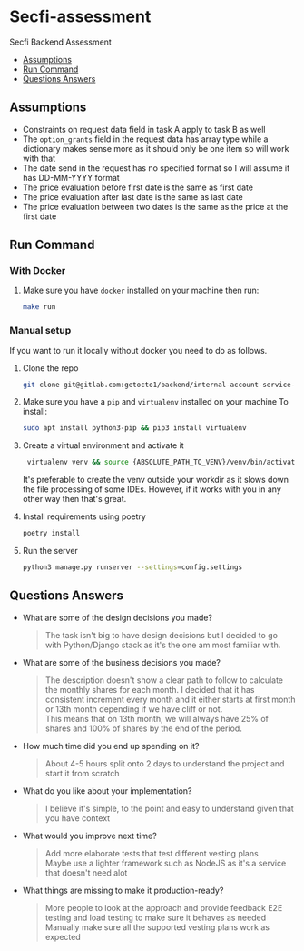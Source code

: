 # Secfi-assessment
Secfi Backend Assessment

<ul>
    <li><a href="#assumptions">Assumptions</a></li>
    <li><a href="#run-command">Run Command</a></li>
    <li><a href="#questions-answers">Questions Answers</a></li>
</ul>

## Assumptions
* Constraints on request data field in task A apply to task B as well
* The `option_grants` field in the request data has array type while a dictionary makes sense more as it should only be one item so will work with that
* The date send in the request has no specified format so I will assume it has DD-MM-YYYY format
* The price evaluation before first date is the same as first date
* The price evaluation after last date is the same as last date
* The price evaluation between two dates is the same as the price at the first date

## Run Command
### With Docker
1. Make sure you have `docker` installed on your machine then run:
    ```sh
    make run
    ```
### Manual setup
If you want to run it locally without docker you need to do as follows. <br>
1. Clone the repo
   ```sh
   git clone git@gitlab.com:getocto1/backend/internal-account-service-ias.git
   ```
2. Make sure you have a `pip` and `virtualenv` installed on your machine
    To install:
    ```sh
    sudo apt install python3-pip && pip3 install virtualenv
    ```
3. Create a virtual environment and activate it
   ```sh
    virtualenv venv && source {ABSOLUTE_PATH_TO_VENV}/venv/bin/activate  
   ```

   It's preferable to create the venv outside your workdir as it slows down the file processing of some IDEs.
   However, if it works with you in any other way then that's great.

4.  Install requirements using poetry
    ```sh
    poetry install
    ```
5. Run the server
    ```sh
    python3 manage.py runserver --settings=config.settings
    ```

## Questions Answers
* What are some of the design decisions you made?
    > The task isn't big to have design decisions but I decided to go with Python/Django stack as it's the one am most familiar with.
* What are some of the business decisions you made?
    > The description doesn't show a clear path to follow to calculate the monthly shares for each month. I decided that it has consistent increment every month and it either starts at first month or 13th month depending if we have cliff or not.<br />
    This means that on 13th month, we will always have 25% of shares and 100% of shares by the end of the period.
* How much time did you end up spending on it?
    > About 4-5 hours split onto 2 days to understand the project and start it from scratch
* What do you like about your implementation?
    > I believe it's simple, to the point and easy to understand given that you have context
* What would you improve next time?
    > Add more elaborate tests that test different vesting plans <br />
    > Maybe use a lighter framework such as NodeJS as it's a service that doesn't need alot<br />
* What things are missing to make it production-ready?
    > More people to look at the approach and provide feedback
    > E2E testing and load testing to make sure it behaves as needed
    > Manually make sure all the supported vesting plans work as expected
